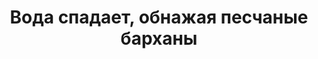 ---
title: Вода спадает, обнажая песчаные барханы
location: Река Обь, 80 км ниже устья реки Томь. Молчановский район, Томская область, Россия
tags: [fav]
---